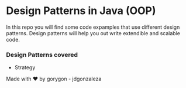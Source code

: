 # Design Patterns in Java (OOP)

In this repo you will find some code expamples that use different design patterns.
Design patterns will help you out write extendible and scalable code.

### Design Patterns covered

* Strategy


Made with ❤️ by gorygon - jdgonzaleza 